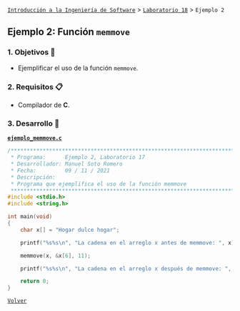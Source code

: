 [`Introducción a la Ingeniería de Software`](../../README.md) > [`Laboratorio 18`](../README.md) > `Ejemplo 2`

## Ejemplo 2: Función `memmove`

### 1. Objetivos :dart:

- Ejemplificar el uso de la función `memmove`.

### 2. Requisitos :clipboard:

- Compilador de __C__.

### 3. Desarrollo :rocket:

**[`ejemplo_memmove.c`](codigos/ejemplo_memmove.c)**

```c
/*******************************************************************************
 * Programa:      Ejemplo 2, Laboratorio 17                                    *
 * Desarrollador: Manuel Soto Romero                                           *
 * Fecha:         09 / 11 / 2021                                               *
 * Descripción:                                                                *
 * Programa que ejemplifica el uso de la función memmove                       *
 ******************************************************************************/
#include <stdio.h>
#include <string.h>

int main(void)
{
    char x[] = "Hogar dulce hogar";

    printf("%s%s\n", "La cadena en el arreglo x antes de memmove: ", x);

    memmove(x, &x[6], 11);

    printf("%s%s\n", "La cadena en el arreglo x después de memmove: ", x);

    return 0;
}
```

   
[`Volver`](../README.md)
